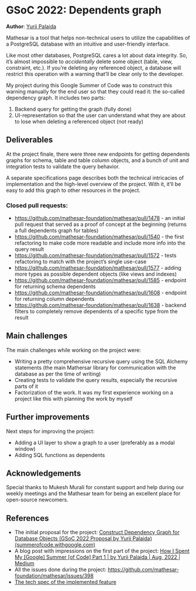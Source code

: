 # GSoC 2022: Dependents graph

**Author**: [Yurii Palaida](https://github.com/Jyuart)

Mathesar is a tool that helps non-technical users to utilize the capabilities of a PostgreSQL database with an intuitive and user-friendly interface.

Like most other databases, PostgreSQL cares a lot about data integrity. So, it’s almost impossible to *accidentally* delete some object (table, view, constraint, etc.). If you’re deleting any referenced object, a database will restrict this operation with a warning that’ll be clear only to the developer.

My project during this Google Summer of Code was to construct this warning manually for the end user so that they could read it: the so-called dependency graph. It includes two parts:

1. Backend query for getting the graph (fully done)
2. UI-representation so that the user can understand what they are about to lose when deleting a referenced object (not ready)

## Deliverables

At the project finale, there were three new endpoints for getting dependents graphs for schema, table and table column objects, and a bunch of unit and integration tests to validate the query behavior.

A separate specifications page describes both the technical intricacies of implementation and the high-level overview of the project. With it, it’ll be easy to add this graph to other resources in the project.

### Closed pull requests:

- https://github.com/mathesar-foundation/mathesar/pull/1478 - an initial pull request that served as a proof of concept at the beginning (returns a full dependents graph for tables)
- https://github.com/mathesar-foundation/mathesar/pull/1540 - the first refactoring to make code more readable and include more info into the query result
- https://github.com/mathesar-foundation/mathesar/pull/1572 - tests refactoring to match with the project’s single use-case
- https://github.com/mathesar-foundation/mathesar/pull/1577 - adding more types as possible dependent objects (like views and indexes)
- https://github.com/mathesar-foundation/mathesar/pull/1585 - endpoint for returning schema dependents
- https://github.com/mathesar-foundation/mathesar/pull/1608 - endpoint for returning column dependents
- https://github.com/mathesar-foundation/mathesar/pull/1638 - backend filters to completely remove dependents of a specific type from the result

## Main challenges

The main challenges while working on the project were:

- Writing a pretty comprehensive recursive query using the SQL Alchemy statements (the main Mathersar library for communication with the database as per the time of writing)
- Creating tests to validate the query results, especially the recursive parts of it
- Factorization of the work. It was my first experience working on a project like this with planning the work by myself

## Further improvements

Next steps for improving the project:

- Adding a UI layer to show a graph to a user (preferably as a modal window)
- Adding SQL functions as dependents

## Acknowledgements

Special thanks to Mukesh Murali for constant support and help during our weekly meetings and the Mathesar team for being an excellent place for open-source newcomers.

## References

- The initial proposal for the project: [Construct Dependency Graph for Database Objects (GSoC 2022 Proposal by Yurii Palaida) (summerofcode.withgoogle.com)](https://summerofcode.withgoogle.com/media/user/746462d805d7/proposal/gAAAAABjPFsNHDKT8MmRc7wvBWHNqHVhZZa2zdgOwgCAVO1hVouvPx9F8Fem2qViSJH1jZBtN9IC84krrl5sxqew5zkjgGkcqXQBv0wGrexvNZCNX7lB1J0=.pdf)
- A blog post with impressions on the first part of the project: [How I Spent My [Google] Summer [of Code] Part 1 | by Yurii Palaida | Aug, 2022 | Medium](https://jyuart.medium.com/how-i-spent-my-google-summer-of-code-part-1-d7ab7fdc04d7)
- All the issues done during the project: https://github.com/mathesar-foundation/mathesar/issues/398
- [The tech spec of the implemented feature](/engineering/specs/dependents-graph)